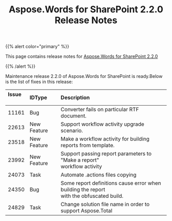 ﻿---
title: Aspose.Words for SharePoint 2.2.0 Release Notes
description: "Aspose.Words for SharePoint 2.2.0 Release Notes – learn about the latest updates and fixes."
type: docs
weight: 10
url: /sharepoint/aspose-words-for-sharepoint-2-2-0-release-notes/
---

{{% alert color="primary" %}} 

This page contains release notes for [Aspose.Words for SharePoint 2.2.0](http://www.aspose.com/downloads/words/sharepoint/new-releases/aspose.words-for-sharepoint-2.2.0/)

{{% /alert %}} 

Maintenance release 
2.2.0 of Aspose.Words for SharePoint is ready.Below is the list of fixes in this release:

|Issue<br>  |IDType |Description |
| :- | :- | :- |
|11161 |Bug |Converter fails on particular RTF document. |
|22613 |New Feature |Support workflow activity upgrade scenario. |
|23518 |New Feature |Make a workflow activity for building reports from template. |
|23992 |New Feature |Support passing report parameters to "Make a report"<br>workflow activity |
|24073 |Task |Automate .actions files copying |
|24350 |Bug |Some report definitions cause error when building the report<br>with the obfuscated build. |
|24829 |Task |Change solution file name in order to support Aspose.Total |

